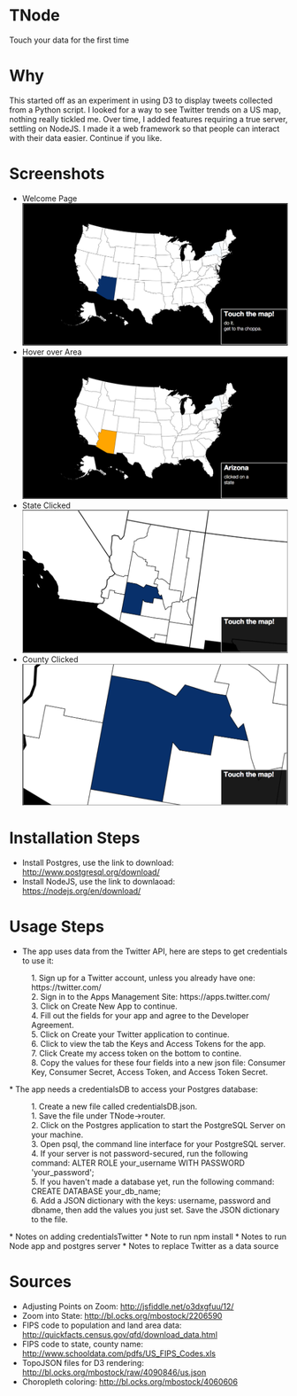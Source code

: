 # TNode
Touch your data for the first time


# Why
This started off as an experiment in using D3 to display tweets collected from a Python script.
I looked for a way to see Twitter trends on a US map, nothing really tickled me.
Over time, I added features requiring a true server, settling on NodeJS.  I made it a web framework
so that people can interact with their data easier. Continue if you like.

# Screenshots
* Welcome Page
![initial page](public/images/initial.png)
* Hover over Area
![state hover page](public/images/stateHover.png) 
* State Clicked
![state clicked page](public/images/stateClicked.png)
* County Clicked
![county clicked page](public/images/countyClicked.png)


# Installation Steps
* Install Postgres, use the link to download: http://www.postgresql.org/download/
* Install NodeJS, use the link to downlaoad: https://nodejs.org/en/download/

# Usage Steps
* The app uses data from the Twitter API, here are steps to get credentials to use it:
<dl>
<dd>1. Sign up for a Twitter account, unless you already have one: https://twitter.com/</dd>
<dd>2. Sign in to the Apps Management Site: https://apps.twitter.com/</dd>
<dd>3. Click on Create New App to continue.</dd>
<dd>4. Fill out the fields for your app and agree to the Developer Agreement. </dd>
<dd>5. Click on Create your Twitter application to continue. </dd>
<dd>6. Click to view the tab the Keys and Access Tokens for the app. </dd>
<dd>7. Click Create my access token on the bottom to contine. </dd>
<dd>8. Copy the values for these four fields into a new json file: Consumer Key, Consumer Secret, Access Token, and Access Token Secret. </dd>
</dl>
* The app needs a credentialsDB to access your Postgres database:
<dl>
<dd>1. Create a new file called credentialsDB.json. </dd>
<dd>1. Save the file under TNode->router. </dd>
<dd>2. Click on the Postgres application to start the PostgreSQL Server on your machine. </dd>
<dd>3. Open psql, the command line interface for your PostgreSQL server. </dd>
<dd>4. If your server is not password-secured, run the following command:  ALTER ROLE your_username WITH PASSWORD 'your_password'; </dd>
<dd>5. If you haven't made a database yet,  run the following command: CREATE DATABASE your_db_name;</dd>
<dd>6. Add a JSON dictionary with the keys: username, password and dbname, then add the values you just set. Save the JSON dictionary to the file. </dd>
</dl>
* Notes on adding credentialsTwitter
* Note to run npm install
* Notes to run Node app and postgres server
* Notes to replace Twitter as a data source

# Sources
* Adjusting Points on Zoom: http://jsfiddle.net/o3dxgfuu/12/
* Zoom into State: http://bl.ocks.org/mbostock/2206590
* FIPS code to population and land area data: http://quickfacts.census.gov/qfd/download_data.html
* FIPS code to state, county name: http://www.schooldata.com/pdfs/US_FIPS_Codes.xls
* TopoJSON files for D3 rendering: http://bl.ocks.org/mbostock/raw/4090846/us.json
* Choropleth coloring: http://bl.ocks.org/mbostock/4060606
